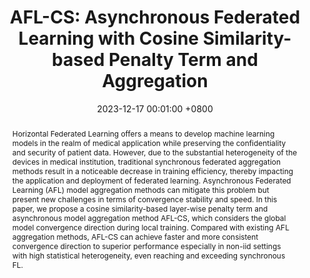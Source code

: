 ---
title: "AFL-CS: Asynchronous Federated Learning with Cosine Similarity-based Penalty Term and Aggregation"
date: 2023-12-17 00:01:00 +0800
selected: false
pub: "IEEE ICPADS, CCF-C"
pub_last: ' <span class="badge badge-pill badge-publication badge-danger">Oral</span>'
pub_date: "2023"
abstract: >-
    Horizontal Federated Learning offers a means to develop machine learning models in the realm of medical application while preserving the confidentiality and security of patient data. However, due to the substantial heterogeneity of the devices in medical institution, traditional synchronous federated aggregation methods result in a noticeable decrease in training efficiency, thereby impacting the application and deployment of federated learning. Asynchronous Federated Learning (AFL) model aggregation methods can mitigate this problem but present new challenges in terms of convergence stability and speed. In this paper, we propose a cosine similarity-based layer-wise penalty term and asynchronous model aggregation method AFL-CS, which considers the global model convergence direction during local training. Compared with existing AFL aggregation methods, AFL-CS can achieve faster and more consistent convergence direction to superior performance especially in non-iid settings with high statistical heterogeneity, even reaching and exceeding synchronous FL.
cover: /assets/images/covers/yan2023aflcs.png
authors:
    - Bingjie Yan
    - Xinlong Jiang†
    - Yiqiang Chen†
    - Chenlong Gao
    - Xuequn Liu 
links:
    Paper: https://ieeexplore.ieee.org/document/10476054
    Bib: bib/yan2023afl.txt
    Code: https://github.com/beiyuouo/AFL-CS-ICPADS
---